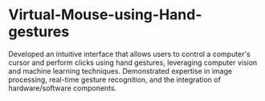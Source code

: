 # Virtual-Mouse-using-Hand-gestures
Developed an intuitive interface that allows users to control a computer's cursor and perform clicks using hand gestures, leveraging computer vision and machine learning techniques. Demonstrated expertise in image processing, real-time gesture recognition, and the integration of hardware/software components. 
